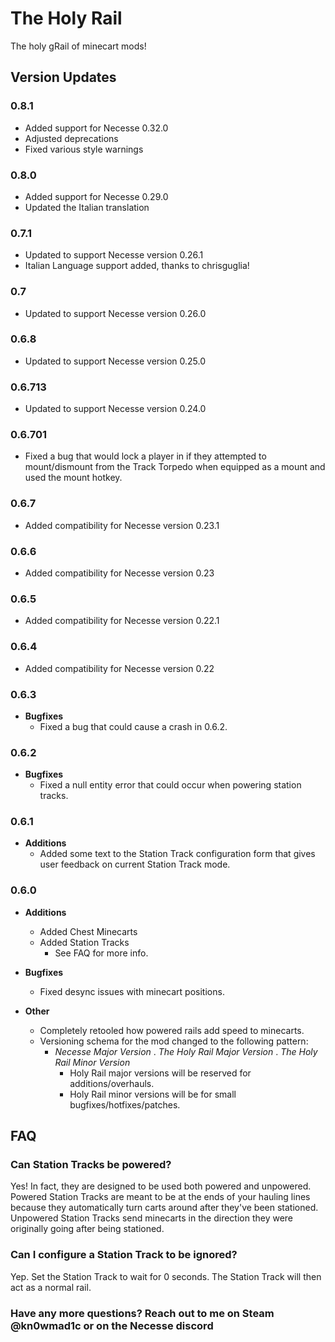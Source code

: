 
# The Holy Rail

The holy gRail of minecart mods!

## Version Updates

### 0.8.1

- Added support for Necesse 0.32.0
- Adjusted deprecations
- Fixed various style warnings

### 0.8.0

- Added support for Necesse 0.29.0
- Updated the Italian translation

### 0.7.1

- Updated to support Necesse version 0.26.1
- Italian Language support added, thanks to chrisguglia!

### 0.7

- Updated to support Necesse version 0.26.0

### 0.6.8

- Updated to support Necesse version 0.25.0

### 0.6.713

- Updated to support Necesse version 0.24.0

### 0.6.701

- Fixed a bug that would lock a player in if they attempted to mount/dismount from the Track Torpedo when equipped as a mount and used the mount hotkey.

### 0.6.7

- Added compatibility for Necesse version 0.23.1

### 0.6.6

- Added compatibility for Necesse version 0.23

### 0.6.5

- Added compatibility for Necesse version 0.22.1

### 0.6.4

- Added compatibility for Necesse version 0.22

### 0.6.3

- **Bugfixes**
  - Fixed a bug that could cause a crash in 0.6.2.

### 0.6.2

- **Bugfixes**
  - Fixed a null entity error that could occur when powering station tracks.

### 0.6.1

- **Additions**
  - Added some text to the Station Track configuration form that gives user feedback on current Station Track mode.

### 0.6.0

- **Additions**
  - Added Chest Minecarts
  - Added Station Tracks
    - See FAQ for more info.

- **Bugfixes**
  - Fixed desync issues with minecart positions.

- **Other**
  - Completely retooled how powered rails add speed to minecarts.
  - Versioning schema for the mod changed to the following pattern:
    - *Necesse Major Version* . *The Holy Rail Major Version* . *The Holy Rail Minor Version*
      - Holy Rail major versions will be reserved for additions/overhauls.
      - Holy Rail minor versions will be for small bugfixes/hotfixes/patches.

## FAQ

### Can Station Tracks be powered?

Yes! In fact, they are designed to be used both powered and unpowered.  Powered Station Tracks are meant to be at the ends of your hauling lines because they automatically turn carts around after they've been stationed.  Unpowered Station Tracks send minecarts in the direction they were originally going after being stationed.

### Can I configure a Station Track to be ignored?

Yep. Set the Station Track to wait for 0 seconds. The Station Track will then act as a normal rail.

### Have any more questions?  Reach out to me on Steam @kn0wmad1c or on the Necesse discord
